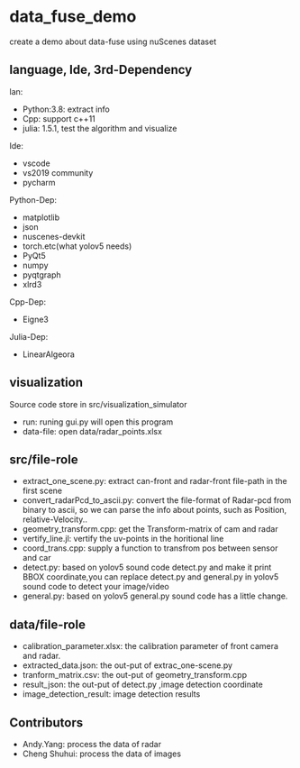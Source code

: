 # data_fuse_demo
create a demo about data-fuse using nuScenes dataset

## language, Ide, 3rd-Dependency
lan:
- Python:3.8: extract info
- Cpp: support c++11
- julia: 1.5.1, test the algorithm and visualize

Ide:
- vscode
- vs2019 community
- pycharm

Python-Dep:
- matplotlib
- json
- nuscenes-devkit
- torch.etc(what yolov5 needs)
- PyQt5
- numpy
- pyqtgraph
- xlrd3

Cpp-Dep:
- Eigne3

Julia-Dep:
- LinearAlgeora

## visualization
Source code store in src/visualization_simulator
- run: runing gui.py will open this program
- data-file: open data/radar_points.xlsx

## src/file-role
- extract_one_scene.py: extract can-front and radar-front file-path in the first scene
- convert_radarPcd_to_ascii.py: convert the file-format of Radar-pcd from binary to ascii, so we can parse the info about points, such as Position, relative-Velocity..
- geometry_transform.cpp: get the Transform-matrix of cam and radar
- vertify_line.jl: vertify the uv-points in the horitional line 
- coord_trans.cpp: supply a function to transfrom pos between sensor and car
- detect.py: based on yolov5 sound code detect.py and make it print BBOX coordinate,you can replace detect.py and general.py in yolov5 sound code to detect your image/video
- general.py: based on yolov5 general.py sound code has a little change.

## data/file-role
- calibration_parameter.xlsx: the calibration parameter of front camera and radar.
- extracted_data.json: the out-put of extrac_one-scene.py
- tranform_matrix.csv: the out-put of geometry_transform.cpp
- result_json: the out-put of detect.py ,image detection coordinate
- image_detection_result: image detection results

## Contributors
- Andy.Yang: process the data of radar
- Cheng Shuhui: process the data of images
